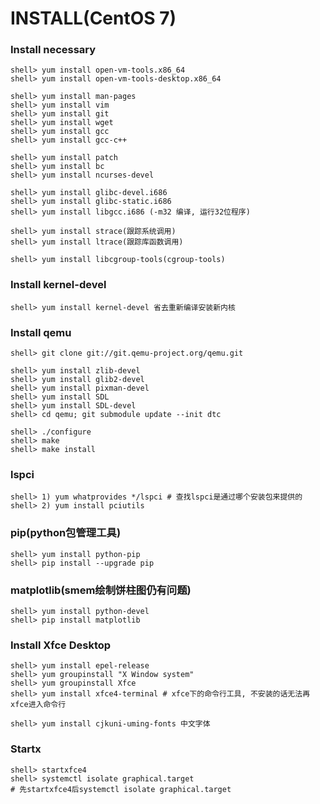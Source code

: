 # INSTALL(CentOS 7)

### Install necessary
    shell> yum install open-vm-tools.x86_64
    shell> yum install open-vm-tools-desktop.x86_64

    shell> yum install man-pages  
    shell> yum install vim  
    shell> yum install git   
    shell> yum install wget  
    shell> yum install gcc   
    shell> yum install gcc-c++   

    shell> yum install patch   
    shell> yum install bc   
    shell> yum install ncurses-devel   

    shell> yum install glibc-devel.i686   
    shell> yum install glibc-static.i686   
    shell> yum install libgcc.i686 (-m32 编译, 运行32位程序)   

    shell> yum install strace(跟踪系统调用)   
    shell> yum install ltrace(跟踪库函数调用)   

    shell> yum install libcgroup-tools(cgroup-tools)

### Install kernel-devel
    shell> yum install kernel-devel 省去重新编译安装新内核

### Install qemu
    shell> git clone git://git.qemu-project.org/qemu.git

    shell> yum install zlib-devel   
    shell> yum install glib2-devel   
    shell> yum install pixman-devel   
    shell> yum install SDL   
    shell> yum install SDL-devel   
    shell> cd qemu; git submodule update --init dtc   

    shell> ./configure
    shell> make 
    shell> make install

### lspci
    shell> 1) yum whatprovides */lspci # 查找lspci是通过哪个安装包来提供的   
    shell> 2) yum install pciutils 

### pip(python包管理工具)
    shell> yum install python-pip
    shell> pip install --upgrade pip

### matplotlib(smem绘制饼柱图仍有问题)
    shell> yum install python-devel
    shell> pip install matplotlib
    
### Install Xfce Desktop
    shell> yum install epel-release    
    shell> yum groupinstall "X Window system"  
    shell> yum groupinstall Xfce   
    shell> yum install xfce4-terminal # xfce下的命令行工具, 不安装的话无法再xfce进入命令行

    shell> yum install cjkuni-uming-fonts 中文字体 

### Startx
    shell> startxfce4
    shell> systemctl isolate graphical.target
    # 先startxfce4后systemctl isolate graphical.target
